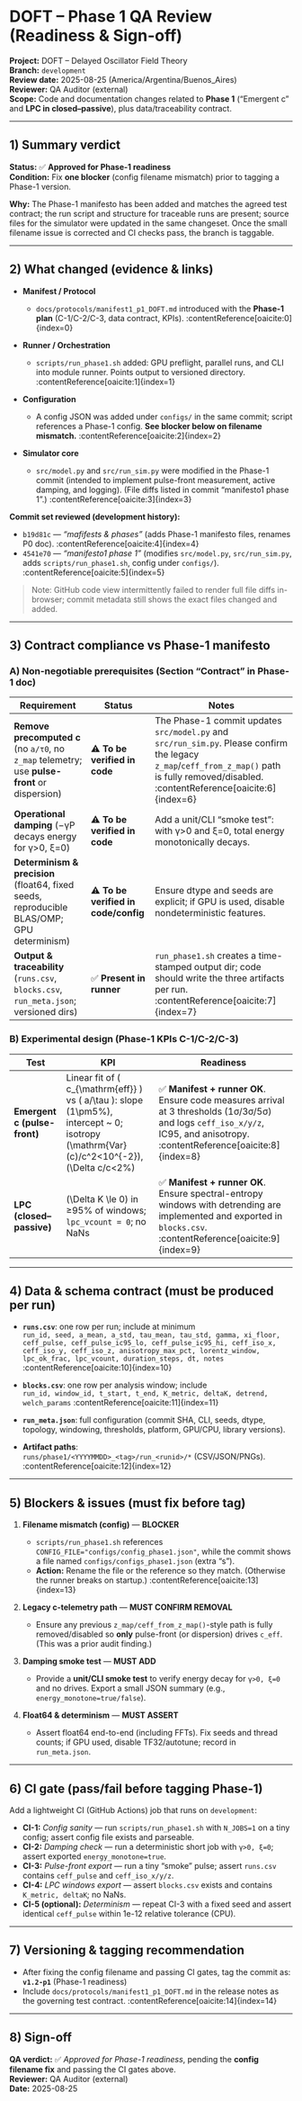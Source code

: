 # DOFT – Phase 1 QA Review (Readiness & Sign-off)

**Project:** DOFT – Delayed Oscillator Field Theory  
**Branch:** `development`  
**Review date:** 2025-08-25 (America/Argentina/Buenos_Aires)  
**Reviewer:** QA Auditor (external)  
**Scope:** Code and documentation changes related to **Phase 1** (“Emergent c” and **LPC in closed–passive**), plus data/traceability contract.

---

## 1) Summary verdict

**Status:** ✅ **Approved for Phase-1 readiness**  
**Condition:** Fix **one blocker** (config filename mismatch) prior to tagging a Phase-1 version.

**Why:** The Phase-1 manifesto has been added and matches the agreed test contract; the run script and structure for traceable runs are present; source files for the simulator were updated in the same changeset. Once the small filename issue is corrected and CI checks pass, the branch is taggable.

---

## 2) What changed (evidence & links)

- **Manifest / Protocol**
  - `docs/protocols/manifest1_p1_DOFT.md` introduced with the **Phase-1 plan** (C-1/C-2/C-3, data contract, KPIs). :contentReference[oaicite:0]{index=0}

- **Runner / Orchestration**
  - `scripts/run_phase1.sh` added: GPU preflight, parallel runs, and CLI into module runner. Points output to versioned directory. :contentReference[oaicite:1]{index=1}

- **Configuration**
  - A config JSON was added under `configs/` in the same commit; script references a Phase-1 config. **See blocker below on filename mismatch.** :contentReference[oaicite:2]{index=2}

- **Simulator core**
  - `src/model.py` and `src/run_sim.py` were modified in the Phase-1 commit (intended to implement pulse-front measurement, active damping, and logging). (File diffs listed in commit “manifesto1 phase 1”.) :contentReference[oaicite:3]{index=3}

**Commit set reviewed (development history):**
- `b19d81c` — *“mafifests & phases”* (adds Phase-1 manifesto files, renames P0 doc). :contentReference[oaicite:4]{index=4}  
- `4541e70` — *“manifesto1 phase 1”* (modifies `src/model.py`, `src/run_sim.py`, adds `scripts/run_phase1.sh`, config under `configs/`). :contentReference[oaicite:5]{index=5}

> Note: GitHub code view intermittently failed to render full file diffs in-browser; commit metadata still shows the exact files changed and added.

---

## 3) Contract compliance vs Phase-1 manifesto

### A) **Non-negotiable prerequisites** (Section “Contract” in Phase-1 doc)
| Requirement | Status | Notes |
|---|---|---|
| **Remove precomputed c** (no `a/τ0`, no `z_map` telemetry; use **pulse-front** or dispersion) | ⚠️ **To be verified in code** | The Phase-1 commit updates `src/model.py` and `src/run_sim.py`. Please confirm the legacy `z_map`/`ceff_from_z_map()` path is fully removed/disabled. :contentReference[oaicite:6]{index=6} |
| **Operational damping** (−γP decays energy for γ>0, ξ=0) | ⚠️ **To be verified in code** | Add a unit/CLI “smoke test”: with γ>0 and ξ=0, total energy monotonically decays. |
| **Determinism & precision** (float64, fixed seeds, reproducible BLAS/OMP; GPU determinism) | ⚠️ **To be verified in code/config** | Ensure dtype and seeds are explicit; if GPU is used, disable nondeterministic features. |
| **Output & traceability** (`runs.csv`, `blocks.csv`, `run_meta.json`; versioned dirs) | ✅ **Present in runner** | `run_phase1.sh` creates a time-stamped output dir; code should write the three artifacts per run. :contentReference[oaicite:7]{index=7} |

### B) **Experimental design** (Phase-1 KPIs C-1/C-2/C-3)
| Test | KPI | Readiness |
|---|---|---|
| **Emergent c (pulse-front)** | Linear fit of \( c_{\mathrm{eff}} \) vs \( a/\tau \): slope \(1\pm5\%\), intercept ~ 0; isotropy \(\mathrm{Var}(c)/c^2<10^{-2}\), \(\Delta c/c<2\%\) | ✅ **Manifest + runner OK**. Ensure code measures arrival at 3 thresholds (1σ/3σ/5σ) and logs `ceff_iso_x/y/z`, IC95, and anisotropy. :contentReference[oaicite:8]{index=8} |
| **LPC (closed–passive)** | \(\Delta K \le 0\) in ≥95% of windows; `lpc_vcount = 0`; no NaNs | ✅ **Manifest + runner OK**. Ensure spectral-entropy windows with detrending are implemented and exported in `blocks.csv`. :contentReference[oaicite:9]{index=9} |

---

## 4) Data & schema contract (must be produced per run)

- **`runs.csv`**: one row per run; include at minimum  
  `run_id, seed, a_mean, a_std, tau_mean, tau_std, gamma, xi_floor, ceff_pulse, ceff_pulse_ic95_lo, ceff_pulse_ic95_hi, ceff_iso_x, ceff_iso_y, ceff_iso_z, anisotropy_max_pct, lorentz_window, lpc_ok_frac, lpc_vcount, duration_steps, dt, notes` :contentReference[oaicite:10]{index=10}

- **`blocks.csv`**: one row per analysis window; include  
  `run_id, window_id, t_start, t_end, K_metric, deltaK, detrend, welch_params` :contentReference[oaicite:11]{index=11}

- **`run_meta.json`**: full configuration (commit SHA, CLI, seeds, dtype, topology, windowing, thresholds, platform, GPU/CPU, library versions).

- **Artifact paths**:  
  `runs/phase1/<YYYYMMDD>_<tag>/run_<runid>/*` (CSV/JSON/PNGs). :contentReference[oaicite:12]{index=12}

---

## 5) **Blockers & issues** (must fix before tag)

1) **Filename mismatch (config)** — **BLOCKER**  
   - `scripts/run_phase1.sh` references `CONFIG_FILE="configs/config_phase1.json"`, while the commit shows a file named `configs/configs_phase1.json` (extra “s”).  
   - **Action:** Rename the file or the reference so they match. (Otherwise the runner breaks on startup.) :contentReference[oaicite:13]{index=13}

2) **Legacy c-telemetry path** — **MUST CONFIRM REMOVAL**  
   - Ensure any previous `z_map/ceff_from_z_map()`-style path is fully removed/disabled so **only** pulse-front (or dispersion) drives `c_eff`. (This was a prior audit finding.)

3) **Damping smoke test** — **MUST ADD**  
   - Provide a **unit/CLI smoke test** to verify energy decay for `γ>0, ξ=0` and no drives. Export a small JSON summary (e.g., `energy_monotone=true/false`).

4) **Float64 & determinism** — **MUST ASSERT**  
   - Assert float64 end-to-end (including FFTs). Fix seeds and thread counts; if GPU used, disable TF32/autotune; record in `run_meta.json`.

---

## 6) CI gate (pass/fail before tagging Phase-1)

Add a lightweight CI (GitHub Actions) job that runs on `development`:

- **CI-1:** *Config sanity* — run `scripts/run_phase1.sh` with `N_JOBS=1` on a tiny config; assert config file exists and parseable.  
- **CI-2:** *Damping check* — run a deterministic short job with `γ>0, ξ=0`; assert exported `energy_monotone=true`.  
- **CI-3:** *Pulse-front export* — run a tiny “smoke” pulse; assert `runs.csv` contains `ceff_pulse` and `ceff_iso_x/y/z`.  
- **CI-4:** *LPC windows export* — assert `blocks.csv` exists and contains `K_metric, deltaK`; no NaNs.  
- **CI-5 (optional):** *Determinism* — repeat CI-3 with a fixed seed and assert identical `ceff_pulse` within 1e-12 relative tolerance (CPU).

---

## 7) Versioning & tagging recommendation

- After fixing the config filename and passing CI gates, tag the commit as:  
  **`v1.2-p1`** (Phase-1 readiness)  
- Include `docs/protocols/manifest1_p1_DOFT.md` in the release notes as the governing test contract. :contentReference[oaicite:14]{index=14}

---

## 8) Sign-off

**QA verdict:** ✅ *Approved for Phase-1 readiness*, pending the **config filename fix** and passing the CI gates above.  
**Reviewer:** QA Auditor (external)  
**Date:** 2025-08-25


